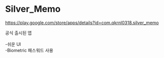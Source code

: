 # Silver_Memo
https://play.google.com/store/apps/details?id=com.qkrnl0318.silver_memo

공식 출시된 앱\
\
-쉬운 UI\
-Biometric 패스워드 사용
